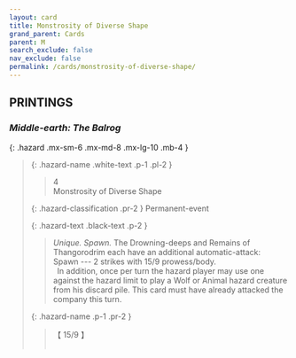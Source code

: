 ```yaml
---
layout: card
title: Monstrosity of Diverse Shape
grand_parent: Cards
parent: M
search_exclude: false
nav_exclude: false
permalink: /cards/monstrosity-of-diverse-shape/
---
```


## PRINTINGS


### _Middle-earth: The Balrog_

{: .hazard .mx-sm-6 .mx-md-8 .mx-lg-10 .mb-4 }
> {: .hazard-name .white-text .p-1 .pl-2 }
> > <div class="hazard-mp">4</div>
> > <div class="card-name">Monstrosity of Diverse Shape</div>
>
> {: .hazard-classification .pr-2 }
> Permanent-event
>
> {: .hazard-text .black-text .p-2 }
> > _Unique._ _Spawn._ The Drowning-deeps and Remains of Thangorodrim each have an additional automatic-attack: <br>Spawn --- 2 strikes with 15/9 prowess/body. <br>&ensp;In addition, once per turn the hazard player may use one against the hazard limit to play a Wolf or Animal hazard creature from his discard pile. This card must have already attacked the company this turn. 
>
> {: .hazard-name .p-1 .pr-2 }
> > <div class="card-shield">【 15/9 】</div>
> > <div class="card-corruption">&nbsp;</div>
